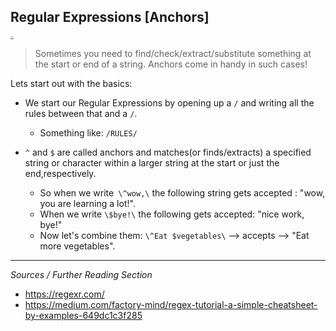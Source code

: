 <!--title="Regular Expressions [Anchors]"-->

## Regular Expressions [Anchors]

<img src="https://media.giphy.com/media/ZBuddwt4UY6yNyoyNl/giphy.gif" style="zoom:33%;" />

> Sometimes you need to find/check/extract/substitute something at the start or end of a string. Anchors come in handy in such cases!

Lets start out with the basics:

* We start our Regular Expressions by opening up a `/` and writing all the rules between that and a `/`.
  * Something like: `/RULES/`

* `^` and `$` are called anchors and matches(or finds/extracts) a specified string or character within a larger string  at the start or just the end,respectively.
  * So when we write` \^wow,\` the following string gets accepted : "wow, you are learning a lot!". 
  * When we write `\$bye!\` the following gets accepted: "nice work, bye!"
  * Now let's combine them: `\^Eat $vegetables\` --> accepts --> "Eat more vegetables".



***

*Sources / Further Reading Section*

* https://regexr.com/
* https://medium.com/factory-mind/regex-tutorial-a-simple-cheatsheet-by-examples-649dc1c3f285